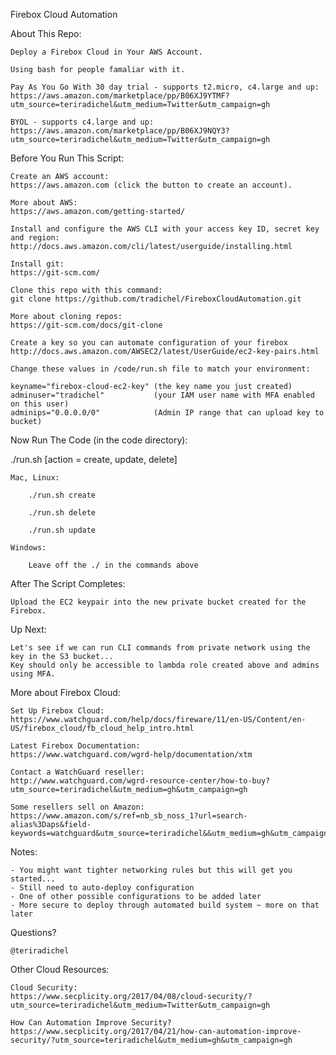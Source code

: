 Firebox Cloud Automation

About This Repo:

    Deploy a Firebox Cloud in Your AWS Account.

    Using bash for people famaliar with it. 

    Pay As You Go With 30 day trial - supports t2.micro, c4.large and up:
    https://aws.amazon.com/marketplace/pp/B06XJ9YTMF?utm_source=teriradichel&utm_medium=Twitter&utm_campaign=gh

    BYOL - supports c4.large and up: 
    https://aws.amazon.com/marketplace/pp/B06XJ9NQY3?utm_source=teriradichel&utm_medium=Twitter&utm_campaign=gh

Before You Run This Script:

    Create an AWS account:
    https://aws.amazon.com (click the button to create an account).

    More about AWS:
    https://aws.amazon.com/getting-started/

    Install and configure the AWS CLI with your access key ID, secret key and region: 
    http://docs.aws.amazon.com/cli/latest/userguide/installing.html

    Install git:
    https://git-scm.com/

    Clone this repo with this command: 
    git clone https://github.com/tradichel/FireboxCloudAutomation.git

    More about cloning repos:
    https://git-scm.com/docs/git-clone

    Create a key so you can automate configuration of your firebox 
    http://docs.aws.amazon.com/AWSEC2/latest/UserGuide/ec2-key-pairs.html

    Change these values in /code/run.sh file to match your environment:

    keyname="firebox-cloud-ec2-key" (the key name you just created)
    adminuser="tradichel"           (your IAM user name with MFA enabled on this user)
    adminips="0.0.0.0/0"            (Admin IP range that can upload key to bucket)

Now Run The Code (in the code directory):

./run.sh [action = create, update, delete]

    Mac, Linux:

        ./run.sh create 

        ./run.sh delete

        ./run.sh update

    Windows:
    
        Leave off the ./ in the commands above

After The Script Completes:

    Upload the EC2 keypair into the new private bucket created for the Firebox.

Up Next:

    Let's see if we can run CLI commands from private network using the key in the S3 bucket...
    Key should only be accessible to lambda role created above and admins using MFA.

More about Firebox Cloud:

    Set Up Firebox Cloud:
    https://www.watchguard.com/help/docs/fireware/11/en-US/Content/en-US/firebox_cloud/fb_cloud_help_intro.html

    Latest Firebox Documentation:
    https://www.watchguard.com/wgrd-help/documentation/xtm
    
    Contact a WatchGuard reseller:
    http://www.watchguard.com/wgrd-resource-center/how-to-buy?utm_source=teriradichel&utm_medium=gh&utm_campaign=gh

    Some resellers sell on Amazon:
    https://www.amazon.com/s/ref=nb_sb_noss_1?url=search-alias%3Daps&field-keywords=watchguard&utm_source=teriradichel&&utm_medium=gh&utm_campaign=gh

Notes:

    - You might want tighter networking rules but this will get you started...
    - Still need to auto-deploy configuration
    - One of other possible configurations to be added later
    - More secure to deploy through automated build system ~ more on that later

Questions?

    @teriradichel

Other Cloud Resources:

    Cloud Security:
    https://www.secplicity.org/2017/04/08/cloud-security/?utm_source=teriradichel&utm_medium=Twitter&utm_campaign=gh

    How Can Automation Improve Security?
    https://www.secplicity.org/2017/04/21/how-can-automation-improve-security/?utm_source=teriradichel&utm_medium=gh&utm_campaign=gh
